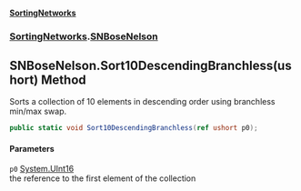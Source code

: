 #### [SortingNetworks](./index.md 'index')
### [SortingNetworks](./SortingNetworks.md 'SortingNetworks').[SNBoseNelson](./SortingNetworks-SNBoseNelson.md 'SortingNetworks.SNBoseNelson')
## SNBoseNelson.Sort10DescendingBranchless(ushort) Method
Sorts a collection of 10 elements in descending order using branchless min/max swap.  
```csharp
public static void Sort10DescendingBranchless(ref ushort p0);
```
#### Parameters
<a name='SortingNetworks-SNBoseNelson-Sort10DescendingBranchless(ushort)-p0'></a>
`p0` [System.UInt16](https://docs.microsoft.com/en-us/dotnet/api/System.UInt16 'System.UInt16')  
the reference to the first element of the collection  
  
